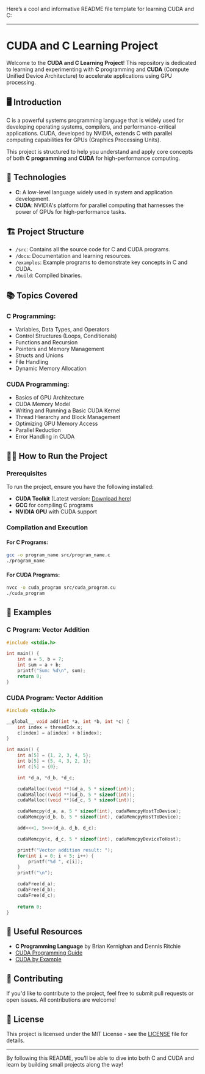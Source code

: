Here’s a cool and informative README file template for learning CUDA and C:

---

# **CUDA and C Learning Project**

Welcome to the **CUDA and C Learning Project**! This repository is dedicated to learning and experimenting with **C** programming and **CUDA** (Compute Unified Device Architecture) to accelerate applications using GPU processing.

## 🖥️ **Introduction**

C is a powerful systems programming language that is widely used for developing operating systems, compilers, and performance-critical applications. CUDA, developed by NVIDIA, extends C with parallel computing capabilities for GPUs (Graphics Processing Units).

This project is structured to help you understand and apply core concepts of both **C programming** and **CUDA** for high-performance computing.

## 🚀 **Technologies**

- **C**: A low-level language widely used in system and application development.
- **CUDA**: NVIDIA's platform for parallel computing that harnesses the power of GPUs for high-performance tasks.

## 🏗️ **Project Structure**

- `/src`: Contains all the source code for C and CUDA programs.
- `/docs`: Documentation and learning resources.
- `/examples`: Example programs to demonstrate key concepts in C and CUDA.
- `/build`: Compiled binaries.

## 📚 **Topics Covered**

### C Programming:
- Variables, Data Types, and Operators
- Control Structures (Loops, Conditionals)
- Functions and Recursion
- Pointers and Memory Management
- Structs and Unions
- File Handling
- Dynamic Memory Allocation

### CUDA Programming:
- Basics of GPU Architecture
- CUDA Memory Model
- Writing and Running a Basic CUDA Kernel
- Thread Hierarchy and Block Management
- Optimizing GPU Memory Access
- Parallel Reduction
- Error Handling in CUDA

## 🧑‍💻 **How to Run the Project**

### Prerequisites
To run the project, ensure you have the following installed:

- **CUDA Toolkit** (Latest version: [Download here](https://developer.nvidia.com/cuda-toolkit))
- **GCC** for compiling C programs
- **NVIDIA GPU** with CUDA support

### Compilation and Execution

#### For C Programs:
```bash
gcc -o program_name src/program_name.c
./program_name
```

#### For CUDA Programs:
```bash
nvcc -o cuda_program src/cuda_program.cu
./cuda_program
```

## 📝 **Examples**

### C Program: Vector Addition
```c
#include <stdio.h>

int main() {
    int a = 5, b = 7;
    int sum = a + b;
    printf("Sum: %d\n", sum);
    return 0;
}
```

### CUDA Program: Vector Addition
```cpp
#include <stdio.h>

__global__ void add(int *a, int *b, int *c) {
    int index = threadIdx.x;
    c[index] = a[index] + b[index];
}

int main() {
    int a[5] = {1, 2, 3, 4, 5};
    int b[5] = {5, 4, 3, 2, 1};
    int c[5] = {0};

    int *d_a, *d_b, *d_c;

    cudaMalloc((void **)&d_a, 5 * sizeof(int));
    cudaMalloc((void **)&d_b, 5 * sizeof(int));
    cudaMalloc((void **)&d_c, 5 * sizeof(int));

    cudaMemcpy(d_a, a, 5 * sizeof(int), cudaMemcpyHostToDevice);
    cudaMemcpy(d_b, b, 5 * sizeof(int), cudaMemcpyHostToDevice);

    add<<<1, 5>>>(d_a, d_b, d_c);

    cudaMemcpy(c, d_c, 5 * sizeof(int), cudaMemcpyDeviceToHost);

    printf("Vector addition result: ");
    for(int i = 0; i < 5; i++) {
        printf("%d ", c[i]);
    }
    printf("\n");

    cudaFree(d_a);
    cudaFree(d_b);
    cudaFree(d_c);
    
    return 0;
}
```

## 🔗 **Useful Resources**

- **C Programming Language** by Brian Kernighan and Dennis Ritchie
- [CUDA Programming Guide](https://docs.nvidia.com/cuda/cuda-c-programming-guide/index.html)
- [CUDA by Example](https://developer.nvidia.com/cuda-example)

## 🤝 **Contributing**

If you'd like to contribute to the project, feel free to submit pull requests or open issues. All contributions are welcome!

## 📜 **License**

This project is licensed under the MIT License - see the [LICENSE](LICENSE) file for details.

---

By following this README, you’ll be able to dive into both C and CUDA and learn by building small projects along the way!
